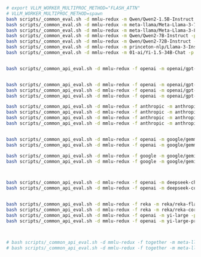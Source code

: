 <!-- 
# bash scripts/_common_eval.sh -d mmlu-redux -m yuchenlin/Rex-v0.1-1.5B -p Rex-v0.1-1.5B -s 4 
 -->

```bash 
# export VLLM_WORKER_MULTIPROC_METHOD="FLASH_ATTN"
# VLLM_WORKER_MULTIPROC_METHOD=spawn 
bash scripts/_common_eval.sh -d mmlu-redux -m Qwen/Qwen2-1.5B-Instruct -p Qwen2-1.5B-Instruct -s 4 
bash scripts/_common_eval.sh -d mmlu-redux -m meta-llama/Meta-Llama-3-70B-Instruct -p Meta-Llama-3-70B-Instruct -s 1 
bash scripts/_common_eval.sh -d mmlu-redux -m meta-llama/Meta-Llama-3-8B-Instruct -p Meta-Llama-3-8B-Instruct -s 4
bash scripts/_common_eval.sh -d mmlu-redux -m Qwen/Qwen2-7B-Instruct -p Qwen2-7B-Instruct -s 4 
bash scripts/_common_eval.sh -d mmlu-redux -m Qwen/Qwen2-72B-Instruct -p Qwen2-72B-Instruct -s 1
bash scripts/_common_eval.sh -d mmlu-redux -m princeton-nlp/Llama-3-Instruct-8B-SimPO-v0.2 -p Llama-3-Instruct-8B-SimPO-v0.2 -s 4
bash scripts/_common_eval.sh -d mmlu-redux -m 01-ai/Yi-1.5-34B-Chat -p Yi-1.5-34B-Chat -s 1
```

<!-- 
# pip install flashinfer -i https://flashinfer.ai/whl/cu118/torch2.3/
# export VLLM_WORKER_MULTIPROC_METHOD=spawn 
# export VLLM_ATTENTION_BACKEND=FLASHINFER; bash scripts/_common_eval.sh -d mmlu-redux -m google/gemma-2-9b-it -p gemma-2-9b-it -s 4  -b 1
# export VLLM_WORKER_MULTIPROC_METHOD=spawn; export VLLM_ATTENTION_BACKEND=FLASHINFER; bash scripts/_common_eval.sh -d mmlu-redux -m google/gemma-2-27b-it -p gemma-2-27b-it -s 1
-->



```bash

bash scripts/_common_api_eval.sh -d mmlu-redux -f openai -m openai/gpt-3.5-turbo-0125 -p gpt-3.5-turbo-0125 -s 8


bash scripts/_common_api_eval.sh -d mmlu-redux -f openai -m openai/gpt-4o-2024-05-13 -p gpt-4o-2024-05-13 -s 8 
bash scripts/_common_api_eval.sh -d mmlu-redux -f openai -m openai/gpt-4-0314 -p gpt-4-0314 -s 8
bash scripts/_common_api_eval.sh -d mmlu-redux -f openai -m openai/gpt-4-turbo-2024-04-09 -p gpt-4-turbo-2024-04-09 -s 8 

bash scripts/_common_api_eval.sh -d mmlu-redux -f anthropic -m anthropic/claude-3-5-sonnet-20240620 -p claude-3-5-sonnet-20240620 -s 8 
bash scripts/_common_api_eval.sh -d mmlu-redux -f anthropic -m anthropic/claude-3-haiku-20240307 -p claude-3-haiku-20240307 -s 8
bash scripts/_common_api_eval.sh -d mmlu-redux -f anthropic -m anthropic/claude-3-opus-20240229 -p claude-3-opus-20240229 -s 8
bash scripts/_common_api_eval.sh -d mmlu-redux -f anthropic -m anthropic/claude-3-sonnet-20240229 -p claude-3-sonnet-20240229 -s 8


bash scripts/_common_api_eval.sh -d mmlu-redux -f openai -m google/gemma-2-9b-it@nvidia -p gemma-2-9b-it@nvidia -s 8
bash scripts/_common_api_eval.sh -d mmlu-redux -f openai -m google/gemma-2-27b-it@nvidia -p gemma-2-27b-it@nvidia -s 8

bash scripts/_common_api_eval.sh -d mmlu-redux -f google -m google/gemini-1.5-pro -p gemini-1.5-pro -s 8
bash scripts/_common_api_eval.sh -d mmlu-redux -f google -m google/gemini-1.5-flash -p gemini-1.5-flash -s 8



bash scripts/_common_api_eval.sh -d mmlu-redux -f openai -m deepseek-chat -p deepseek-chat -s 8
bash scripts/_common_api_eval.sh -d mmlu-redux -f openai -m deepseek-coder -p deepseek-coder -s 8


bash scripts/_common_api_eval.sh -d mmlu-redux -f reka -m reka/reka-flash-20240226 -p reka-flash-20240226 -s 8
bash scripts/_common_api_eval.sh -d mmlu-redux -f reka -m reka/reka-core-20240501 -p reka-core-20240501 -s 8
bash scripts/_common_api_eval.sh -d mmlu-redux -f openai -m yi-large -p yi-large -s 8
bash scripts/_common_api_eval.sh -d mmlu-redux -f openai -m yi-large-preview -p yi-large-preview -s 8



# bash scripts/_common_api_eval.sh -d mmlu-redux -f together -m meta-llama/Llama-3-70b-chat-hf -p Llama-3-70b-chat-hf -s 8
# bash scripts/_common_api_eval.sh -d mmlu-redux -f together -m meta-llama/Llama-3-8B-chat-hf -p Llama-3-8B-chat-hf -s 8

```

 